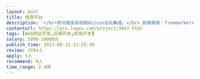 ```yaml
---                
layout: post       
title: 电商平台           
description: '</br>资讯爬虫系统和dizcus论坛集成。</br> 前端框架：freemarker+bootstrap</br> 后端框架：springMVC+mybatis</br> 数据库：mySQL</br> 开发语言：java</br> 《数据库文档》《功能接口文档》《开发环境文档》无加密源代码 交付</br>'     
contenturl: https://pro.lagou.com/project/3947.html      
tags: [Web网站开发,后端开发,前端开发]            
salary: 5000-10000元          
publish_time: 2017-08-15 11:55:49         
review: 1694人                   
apply: 5人                   
recommend: 0人                   
time_range: 2-4周              
---                 
```

